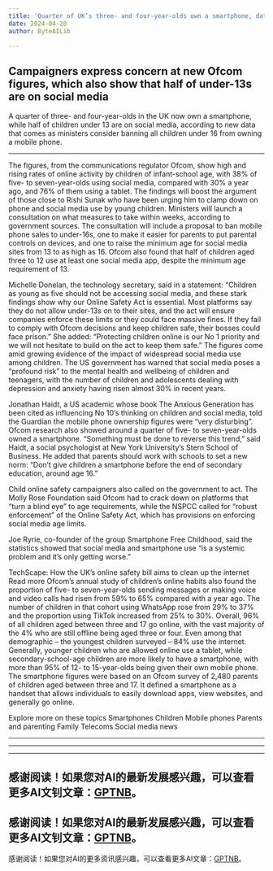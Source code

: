 ```yaml
---
title: 'Quarter of UK’s three- and four-year-olds own a smartphone, data shows'
date: 2024-04-20
author: ByteAILib

---
```


## Campaigners express concern at new Ofcom figures, which also show that half of under-13s are on social media

A quarter of three- and four-year-olds in the UK now own a smartphone, while half of children under 13 are on social media, according to new data that comes as ministers consider banning all children under 16 from owning a mobile phone.

---
 The figures, from the communications regulator Ofcom, show high and rising rates of online activity by children of infant-school age, with 38% of five- to seven-year-olds using social media, compared with 30% a year ago, and 76% of them using a tablet. The findings will boost the argument of those close to Rishi Sunak who have been urging him to clamp down on phone and social media use by young children. Ministers will launch a consultation on what measures to take within weeks, according to government sources. The consultation will include a proposal to ban mobile phone sales to under-16s, one to make it easier for parents to put parental controls on devices, and one to raise the minimum age for social media sites from 13 to as high as 16. Ofcom also found that half of children aged three to 12 use at least one social media app, despite the minimum age requirement of 13. 

Michelle Donelan, the technology secretary, said in a statement: “Children as young as five should not be accessing social media, and these stark findings show why our Online Safety Act is essential. Most platforms say they do not allow under-13s on to their sites, and the act will ensure companies enforce these limits or they could face massive fines. If they fail to comply with Ofcom decisions and keep children safe, their bosses could face prison.” She added: “Protecting children online is our No 1 priority and we will not hesitate to build on the act to keep them safe.” The figures come amid growing evidence of the impact of widespread social media use among children. The US government has warned that social media poses a “profound risk” to the mental health and wellbeing of children and teenagers, with the number of children and adolescents dealing with depression and anxiety having risen almost 30% in recent years. 

Jonathan Haidt, a US academic whose book The Anxious Generation has been cited as influencing No 10’s thinking on children and social media, told the Guardian the mobile phone ownership figures were “very disturbing”. Ofcom research also showed around a quarter of five- to seven-year-olds owned a smartphone. “Something must be done to reverse this trend,” said Haidt, a social psychologist at New York University’s Stern School of Business. He added that parents should work with schools to set a new norm: “Don’t give children a smartphone before the end of secondary education, around age 16.” 

Child online safety campaigners also called on the government to act. The Molly Rose Foundation said Ofcom had to crack down on platforms that “turn a blind eye” to age requirements, while the NSPCC called for “robust enforcement” of the Online Safety Act, which has provisions on enforcing social media age limits. 

Joe Ryrie, co-founder of the group Smartphone Free Childhood, said the statistics showed that social media and smartphone use “is a systemic problem and it’s only getting worse.” 

TechScape: How the UK’s online safety bill aims to clean up the internet Read more Ofcom’s annual study of children’s online habits also found the proportion of five- to seven-year-olds sending messages or making voice and video calls had risen from 59% to 65% compared with a year ago. The number of children in that cohort using WhatsApp rose from 29% to 37% and the proportion using TikTok increased from 25% to 30%. Overall, 96% of all children aged between three and 17 go online, with the vast majority of the 4% who are still offline being aged three or four. Even among that demographic – the youngest children surveyed – 84% use the internet. Generally, younger children who are allowed online use a tablet, while secondary-school-age children are more likely to have a smartphone, with more than 95% of 12- to 15-year-olds being given their own mobile phone. The smartphone figures were based on an Ofcom survey of 2,480 parents of children aged between three and 17. It defined a smartphone as a handset that allows individuals to easily download apps, view websites, and generally go online. 

Explore more on these topics Smartphones Children Mobile phones Parents and parenting Family Telecoms Social media news

---
---

---
感谢阅读！如果您对AI的最新发展感兴趣，可以查看更多AI文钊文章：[GPTNB](https://gptnb.com)。
---
感谢阅读！如果您对AI的最新发展感兴趣，可以查看更多AI文钊文章：[GPTNB](https://gptnb.com)。
---
感谢阅读！如果您对AI的更多资讯感兴趣，可以查看更多AI文章：[GPTNB](https://gptnb.com)。
